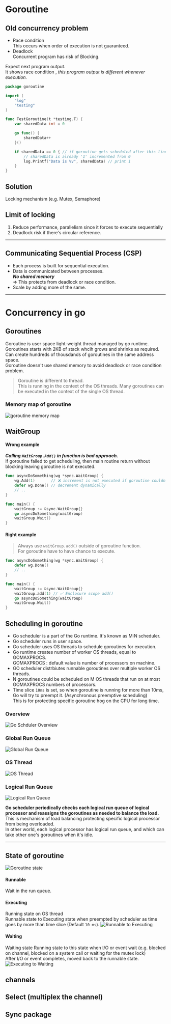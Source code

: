 

# Goroutine

## Old concurrency problem
- Race condition \
  This occurs when order of execution is not guaranteed.
- Deadlock \
  Concurrent program has risk of Blocking.


Expect next program output. \
It shows race condition , _this program output is different whenever execution._
```go
package goroutine

import (
	"log"
	"testing"
)

func TestGoroutine(t *testing.T) {
	var sharedData int = 0

	go func() {
		sharedData++
	}()

	if sharedData == 0 { // if goroutine gets scheduled after this line
		// sharedData is already '1' incremented from 0
		log.Printf("Data is %v", sharedData) // print 1
	}
}
```

## Solution
Locking mechanism (e.g. Mutex, Semaphore) 

## Limit of locking
1. Reduce performance, parallelism since it forces to execute sequentially
2. Deadlock risk if there's circular reference.

---

## Communicating Sequential Process (CSP)
- Each process is built for sequential execution.
- Data is communicated between processes. \
**_No shared memory_** \
=> This protects from deadlock or race condition.
- Scale by adding more of the same.

---


# Concurrency in go
## Goroutines
Goroutine is user space light-weight thread managed by go runtime. \
Goroutines starts with 2KB of stack whcih grows and shrinks as required. \
Can create hundreds of thousdands of goroutines in the same address space. \
Goroutine doesn't use shared memory to avoid deadlock or race condition problem.

> Goroutine is different to thread. \
> This is running in the context of the OS threads.
> Many goroutines can be executed in the context of the single OS thread.

### Memory map of goroutine
![goroutine memory map](assets/memeorymap_in_goroutine.png)

## WaitGroup
#### Wrong example
**_Calling `WaitGroup.Add()` in function is bad approach._** \
If goroutine failed to get scheduling, then main routine return without blocking leaving goroutine is not executed.

```go
func asyncDoSomething(wg *sync.WaitGroup) {
	wg.Add(1)       // ❌ increment is not executed if goroutine couldn't have the chance to be executed.
	defer wg.Done() // decrement dynamically
    // ..
}

func main() {
  	waitGroup := &sync.WaitGroup{}
    go asyncDoSomething(waitGroup)
    waitGroup.Wait()
}
```

#### Right example
> Always use `waitGroup.add()` outside of goroutine function. \
For goroutine have to have chance to execute.

```go
func asyncDoSomething(wg *sync.WaitGroup) {
	defer wg.Done()
    // ..
}

func main() {
  	waitGroup := &sync.WaitGroup{}
    waitGroup.add(1) // ✅ Enclosure scope add()
    go asyncDoSomething(waitGroup)
    waitGroup.Wait()
}
```

## Scheduling in goroutine
- Go scheduler is a part of the Go runtime. It's known as M:N scheduler.
- Go scheduler runs in user space.
- Go scheduler uses OS threads to schedule goroutines for execution.
- Go runtime creates number of worker OS threads, equal to GOMAXPROCS. \
GOMAXPROCS : default value is number of processors on machine.
- GO scheduler distrbiutes runnable goroutines over multiple worker OS threads.
- N goroutines could be scheduled on M OS threads that run on at most GOMAXPROCS numbers of processors.
- Time slice `10ms` is set, so when goroutine is running for more than 10ms, Go will try to preempt it. (Asynchronous preemptive scheduling) \
This is for protecting specific goroutine hog on the CPU for long time.

### Overview
![Go Schduler Overview](assets/Go_Scheduler_Overview.png)

### Global Run Queue
![Global Run Queue](assets/Global_Run_Queue.png)

### OS Thread
![OS Thread](assets/Go_OS_Thread.png)

### Logical Run Queue
![Logical Run Queue](assets/Goroutines_in_local_run_queue.png)

**Go scheduler periodically checks each logical run queue of logical processor and reassigns the goroutines as needed to balance the load.** \
This is mechanism of load balancing protecting specific logical processor from being overloaded. \
In other world, each logical processor has logical run queue, and which can take other one's goroutines when it's idle.

---

## State of goroutine
![Goroutine state](assets/goroutine_state.png)

#### Runnable
Wait in the run queue.

#### Executing
Running state on OS thread \
Runnable state to Executing state when preempted by scheduler as time goes by more than time slice (Default `10 ms`).
![Runnable to Executing](assets/Goroutine_State.gif)

#### Waiting
Waiting state
Running state to this state when I/O or event wait (e.g. blocked on channel, blocked on a system call or waiting for the mutex lock) \
After I/O or event completes, moved back to the runnable state.
![Executing to Waiting](assets/Goroutine_Executing_Waiting.gif)

## channels
## Select (multiplex the channel)
## Sync package



